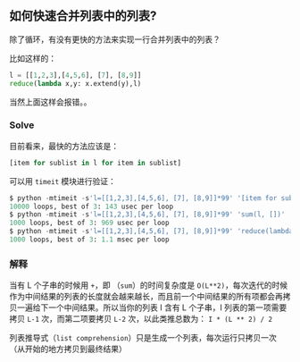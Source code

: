 ## 如何快速合并列表中的列表?

除了循环，有没有更快的方法来实现一行合并列表中的列表？

比如这样的：

```python
l = [[1,2,3],[4,5,6], [7], [8,9]]
reduce(lambda x,y: x.extend(y),l)
```

当然上面这样会报错。。

### Solve

目前看来，最快的方法应该是：

```python
[item for sublist in l for item in sublist]
```

可以用 `timeit` 模块进行验证：

```python
$ python -mtimeit -s'l=[[1,2,3],[4,5,6], [7], [8,9]]*99' '[item for sublist in l for item in sublist]'
10000 loops, best of 3: 143 usec per loop
$ python -mtimeit -s'l=[[1,2,3],[4,5,6], [7], [8,9]]*99' 'sum(l, [])'
1000 loops, best of 3: 969 usec per loop
$ python -mtimeit -s'l=[[1,2,3],[4,5,6], [7], [8,9]]*99' 'reduce(lambda x,y: x+y,l)'
1000 loops, best of 3: 1.1 msec per loop
```

### 解释

当有 L 个子串的时候用 `+`，即 （`sum`）的时间复杂度是 `O(L**2)`，每次迭代的时候作为中间结果的列表的长度就会越来越长，而且前一个中间结果的所有项都会再拷贝一遍给下一个中间结果。所以当你的列表 I 含有 L 个子串，I 列表的第一项需要拷贝 `L-1` 次，而第二项要拷贝 `L-2` 次，以此类推总数为： `I * (L ** 2) / 2`

列表推导式（`list comprehension`）只是生成一个列表，每次运行只拷贝一次（从开始的地方拷贝到最终结果）